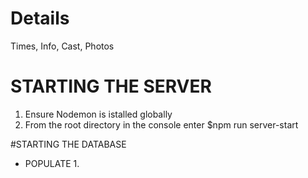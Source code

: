 # Details

Times, Info, Cast, Photos

# STARTING THE SERVER

1. Ensure Nodemon is istalled globally
2. From the root directory in the console enter \$npm run server-start

#STARTING THE DATABASE

- POPULATE
  1.
